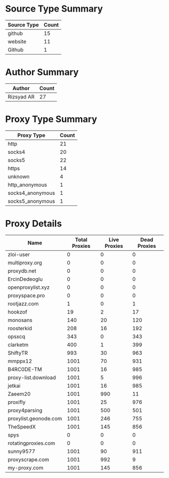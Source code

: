 # Source Type Summary

| Source Type | Count |
|-------------|-------|
| github | 15 |
| website | 11 |
| Github | 1 |


# Author Summary

| Author | Count |
|--------|-------|
| Rizsyad AR | 27 |


# Proxy Type Summary

| Proxy Type | Count |
|------------|-------|
| http | 21 |
| socks4 | 20 |
| socks5 | 22 |
| https | 14 |
| unknown | 4 |
| http_anonymous | 1 |
| socks4_anonymous | 1 |
| socks5_anonymous | 1 |


# Proxy Details

| Name | Total Proxies | Live Proxies | Dead Proxies |
|------|---------------|--------------|---------------|
| zloi-user | 0 | 0 | 0 |
| multiproxy.org | 0 | 0 | 0 |
| proxydb.net | 0 | 0 | 0 |
| ErcinDedeoglu | 0 | 0 | 0 |
| openproxylist.xyz | 0 | 0 | 0 |
| proxyspace.pro | 0 | 0 | 0 |
| rootjazz.com | 1 | 0 | 1 |
| hookzof | 19 | 2 | 17 |
| monosans | 140 | 20 | 120 |
| roosterkid | 208 | 16 | 192 |
| opsxcq | 343 | 0 | 343 |
| clarketm | 400 | 1 | 399 |
| ShiftyTR | 993 | 30 | 963 |
| mmppx12 | 1001 | 70 | 931 |
| B4RC0DE-TM | 1001 | 16 | 985 |
| proxy-list.download | 1001 | 5 | 996 |
| jetkai | 1001 | 16 | 985 |
| Zaeem20 | 1001 | 990 | 11 |
| proxifly | 1001 | 25 | 976 |
| proxy4parsing | 1001 | 500 | 501 |
| proxylist.geonode.com | 1001 | 246 | 755 |
| TheSpeedX | 1001 | 145 | 856 |
| spys | 0 | 0 | 0 |
| rotatingproxies.com | 0 | 0 | 0 |
| sunny9577 | 1001 | 90 | 911 |
| proxyscrape.com | 1001 | 992 | 9 |
| my-proxy.com | 1001 | 145 | 856 |
